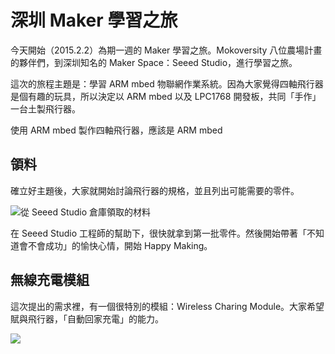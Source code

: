 # 深圳 Maker 學習之旅

今天開始（2015.2.2）為期一週的 Maker 學習之旅。Mokoversity 八位農場計畫的夥伴們，到深圳知名的 Maker Space：Seeed Studio，進行學習之旅。

這次的旅程主題是：學習 ARM mbed 物聯網作業系統。因為大家覺得四軸飛行器是個有趣的玩具，所以決定以 ARM mbed 以及 LPC1768 開發板，共同「手作」一台土製飛行器。

使用 ARM mbed 製作四軸飛行器，應該是 ARM mbed 

## 領料

確立好主題後，大家就開始討論飛行器的規格，並且列出可能需要的零件。

![從 Seeed Studio 倉庫領取的材料](https://scontent-b-sjc.xx.fbcdn.net/hphotos-xap1/v/t1.0-9/10446647_384280548419836_8997656722491301359_n.jpg?oh=2b5015fd3cdd7960991be5ab89352350&oe=55579122)

在 Seeed Studio 工程師的幫助下，很快就拿到第一批零件。然後開始帶著「不知道會不會成功」的愉快心情，開始 Happy Making。

## 無線充電模組

這次提出的需求裡，有一個很特別的模組：Wireless Charing Module。大家希望賦與飛行器，「自動回家充電」的能力。

![](https://fbcdn-sphotos-e-a.akamaihd.net/hphotos-ak-xpa1/v/t1.0-9/10931390_384280568419834_6574277745703459333_n.jpg?oh=cc117c2a2b1feb2babdb2f0e715f978b&oe=556D1FDB&__gda__=1432920931_4e18517a01f41b896c99078f8cca7fde)